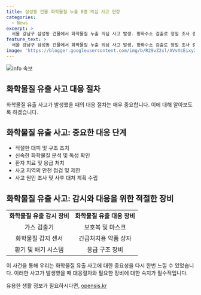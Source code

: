 ```yaml
---
title: 삼성동 건물 화학물질 누출 8명 의심 사고 현장
categories:
  - News
excerpt: >
  서울 강남구 삼성동 건물에서 화학물질 누출 의심 사고 발생. 황화수소 검출로 정밀 조사 중. 대피한 11명 중 8명은 병원 치료 후 귀가. 누출로 소방당국이 조사에 나섰으며, 사건 원인과 추가 피해 여부가 계속 주목받고 있습니다.
feature_text: >
  서울 강남구 삼성동 건물에서 화학물질 누출 의심 사고 발생. 황화수소 검출로 정밀 조사 중. 대피한 11명 중 8명은 병원 치료 후 귀가. 누출로 소방당국이 조사에 나섰으며, 사건 원인과 추가 피해 여부가 계속 주목받고 있습니다.
image: 'https://blogger.googleusercontent.com/img/b/R29vZ2xl/AVvXsEixyZcFfHzMRdzZMjFBmAUKJYCLCGyLL1o632UiGVXcaFdKo_bkvkuCioo0uUKlGfBVcT3P84aROyZIXSBEx3Aw5nCQ3pTgDom1WDC4m8eifvWiAmWEEVb4x6G_l8C0QH225ldMjyaFvpxGEBGNO37VmDTDMHGhJPq73UglMfDca1-0aw/s1600/blogspot.png'
---
```


<p><img src="https://blogger.googleusercontent.com/img/b/R29vZ2xl/AVvXsEixyZcFfHzMRdzZMjFBmAUKJYCLCGyLL1o632UiGVXcaFdKo_bkvkuCioo0uUKlGfBVcT3P84aROyZIXSBEx3Aw5nCQ3pTgDom1WDC4m8eifvWiAmWEEVb4x6G_l8C0QH225ldMjyaFvpxGEBGNO37VmDTDMHGhJPq73UglMfDca1-0aw/s1600/blogspot.png" alt="info 속보" /></p>

<h2 data-ke-size="size26">화학물질 유출 사고 대응 절차</h2>

<p data-ke-size="size16"></p>

<p>화학물질 유출 사고가 발생했을 때의 대응 절차는 매우 중요합니다. 이에 대해 알아보도록 하겠습니다.</p>

<h2 data-ke-size="size24">화학물질 유출 사고: 중요한 대응 단계</h2>

<p data-ke-size="size16"></p>

<ul>
    <li>적절한 대피 및 구조 조치</li>
    <li>신속한 화학물질 분석 및 독성 확인</li>
    <li>환자 치료 및 응급 처치</li>
    <li>사고 지역의 안전 점검 및 제한</li>
    <li>사고 원인 조사 및 사후 대처 계획 수립</li>
</ul>

<h2 data-ke-size="size24">화학물질 유출 사고: 감시와 대응을 위한 적절한 장비</h2>

<p data-ke-size="size16"></p>

<table>
    <tr>
        <td style="text-align: center; height: 17px;"><b>화학물질 유출 감시 장비</b></td>
        <td style="text-align: center; height: 17px;"><b>화학물질 유출 대응 장비</b></td>
    </tr>
    <tr>
        <td style="text-align: center; height: 17px;">가스 검출기</td>
        <td style="text-align: center; height: 17px;">보호복 및 마스크</td>
    </tr>
    <tr>
        <td style="text-align: center; height: 17px;">화학물질 감지 센서</td>
        <td style="text-align: center; height: 17px;">긴급처치용 약품 상자</td>
    </tr>
    <tr>
        <td style="text-align: center; height: 17px;">환기 및 배기 시스템</td>
        <td style="text-align: center; height: 17px;">응급 구조 장비</td>
    </tr>
</table>

<p data-ke-size="size16"></p>

<p>이 사건을 통해 우리는 화학물질 유출 사고에 대한 중요성을 다시 한번 느낄 수 있었습니다. 이러한 사고가 발생했을 때 대응절차와 필요한 장비에 대한 숙지가 필수적입니다.</p>
유용한 생활 정보가 필요하시다면, <a href="https://opensis.kr" rel="dofollow">opensis.kr</a>


